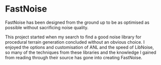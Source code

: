 # FastNoise

FastNoise has been designed from the ground up to be as optimised as possible without sacrificing noise quality.

This project started when my search to find a good noise library for procedural terrain generation concluded without an obvious choice. I enjoyed the options and customisation of ANL and the speed of LibNoise, so many of the techniques from these libraries and the knowledge I gained from reading through their source has gone into creating FastNoise. 
